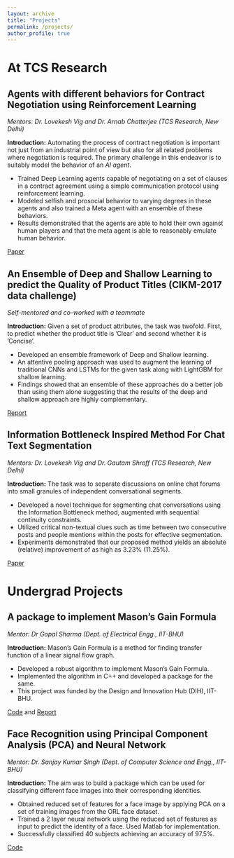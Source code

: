 ```yaml
---
layout: archive
title: "Projects"
permalink: /projects/
author_profile: true
---
```


# At TCS Research #

## Agents with different behaviors for Contract Negotiation using Reinforcement Learning ##

_Mentors: Dr. Lovekesh Vig and Dr. Arnab Chatterjee (TCS Research, New Delhi)_

__Introduction:__ Automating the process of contract negotiation is important not just from an industrial point of view but also for all related problems where negotiation is required. The primary challenge in this endeavor is to suitably model the behavior of an _AI agent_.

* Trained Deep Learning agents capable of negotiating on a set of clauses in a contract agreement using a simple communication protocol using reinforcement learning.
* Modeled selfish and prosocial behavior to varying degrees in these agents and also trained a Meta agent with an ensemble of these behaviors.
* Results demonstrated that the agents are able to hold their own against human players and that the meta agent is able to reasonably emulate human behavior.

[Paper](https://vishalsunder.github.io/files/acan_arxiv.pdf)

## An Ensemble of Deep and Shallow Learning to predict the Quality of Product Titles (CIKM-2017 data challenge) ##

_Self-mentored and co-worked with a teammate_

__Introduction:__  Given a set of product attributes, the task was twofold. First, to predict whether the product title is ’Clear’ and second whether it is ’Concise’.

* Developed an ensemble framework of Deep and Shallow learning.
* An attentive pooling approach was used to augment the learning of traditional CNNs and LSTMs for the given task along with LightGBM for shallow learning.
* Findings showed that an ensemble of these approaches do a better job than using them alone suggesting that the results of the deep and shallow approach are highly complementary.

[Report](https://vishalsunder.github.io/files/cikm-data-challenge.pdf)

## Information Bottleneck Inspired Method For Chat Text Segmentation ##

_Mentors: Dr. Lovekesh Vig and Dr. Gautam Shroff (TCS Research, New Delhi)_

__Introduction:__ The task was to separate discussions on online chat forums into small granules of independent conversational segments.

* Developed a novel technique for segmenting chat conversations using the Information Bottleneck method, augmented with sequential continuity constraints.
* Utilized critical non-textual clues such as time between two consecutive posts and people mentions within the posts for effective segmentation.
* Experiments demonstrated that our proposed method yields an absolute (relative) improvement of as high as 3.23% (11.25%).

[Paper](https://vishalsunder.github.io/files/ijcnlp2017.pdf)

# Undergrad Projects #

## A package to implement Mason’s Gain Formula ##

_Mentor: Dr Gopal Sharma (Dept. of Electrical Engg., IIT-BHU)_

__Introduction:__ Mason’s Gain Formula is a method for finding transfer function of a linear signal flow graph.

* Developed a robust algorithm to implement Mason’s Gain Formula.
* Implemented the algorithm in C++ and developed a package for the same.
* This project was funded by the Design and Innovation Hub (DIH), IIT-BHU.

[Code](https://github.com/vishalsunder/MasonGain) and [Report](https://vishalsunder.github.io/files/REPORT_DIH.pdf)

## Face Recognition using Principal Component Analysis (PCA) and Neural Network ##

_Mentor: Dr. Sanjay Kumar Singh (Dept. of Computer Science and Engg., IIT-BHU)_

__Introduction:__ The aim was to build a package which can be used for classifying different face images into their corresponding identities.

* Obtained reduced set of features for a face image by applying PCA on a set of training images from the ORL face dataset.
* Trained a 2 layer neural network using the reduced set of features as input to predict the identity of a face. Used Matlab for implementation.
* Successfully classified 40 subjects achieving an accuracy of 97.5%.

[Code](https://github.com/vishalsunder/PCA-for-face-recognition)
